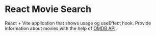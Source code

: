 # React Movie Search

React + Vite application that shows usage og useEffect hook. Provide information about movies with the help of [OMDB API](http://www.omdbapi.com/).